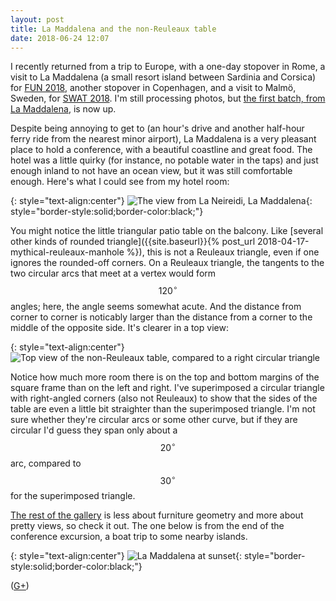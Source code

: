 ```yaml
---
layout: post
title: La Maddalena and the non-Reuleaux table
date: 2018-06-24 12:07
---
```

I recently returned from a trip to Europe, with a one-day stopover in Rome, a visit to La Maddalena (a small resort island between Sardinia and Corsica) for [FUN 2018](https://sites.google.com/view/fun2018/), another stopover in Copenhagen, and a visit to Malmö, Sweden, for [SWAT 2018](http://csconferences.mah.se/swat2018/index.html). I'm still processing photos, but [the first batch, from La Maddalena](https://www.ics.uci.edu/~eppstein/pix/lamaddalena/), is now up.

Despite being annoying to get to (an hour's drive and another half-hour ferry ride from the nearest minor airport), La Maddalena is a very pleasant place to hold a conference, with a beautiful coastline and great food. The hotel was a little quirky (for instance, no potable water in the taps) and just enough inland to not have an ocean view, but it was still comfortable enough. Here's what I could see from my hotel room:

{: style="text-align:center"}
![The view from La Neireidi, La Maddalena](http://www.ics.uci.edu/~eppstein/pix/lamaddalena/LaNereidi1-m.jpg){: style="border-style:solid;border-color:black;"}

You might notice the little triangular patio table on the balcony. Like [several other kinds of rounded triangle]({{site.baseurl}}{% post_url 2018-04-17-mythical-reuleaux-manhole %}), this is not a Reuleaux triangle, even if one ignores the rounded-off corners. On a Reuleaux triangle, the tangents to the two circular arcs that meet at a vertex would form $$120^\circ$$ angles; here, the angle seems somewhat acute. And the distance from corner to corner is noticably larger than the distance from a corner to the middle of the opposite side. It's clearer in a top view:

{: style="text-align:center"}
![Top view of the non-Reuleaux table, compared to a right circular triangle]({{site.baseurl}}/assets/2018/non-reuleaux-table.jpg)

Notice how much more room there is on the top and bottom margins of the square frame than on the left and right. I've superimposed a circular triangle with right-angled corners (also not Reuleaux) to show that the sides of the table are even a little bit straighter than the superimposed triangle. I'm not sure whether they're circular arcs or some other curve, but if they are circular I'd guess they span only about a $$20^\circ$$ arc, compared to $$30^\circ$$ for the superimposed triangle.

[The rest of the gallery](https://www.ics.uci.edu/~eppstein/pix/lamaddalena/) is less about furniture geometry and more about pretty views, so check it out. The one below is from the end of the conference excursion, a boat trip to some nearby islands.

{: style="text-align:center"}
![La Maddalena at sunset](http://www.ics.uci.edu/~eppstein/pix/lamaddalena/SunsetJetty-m.jpg){: style="border-style:solid;border-color:black;"}

([G+](https://plus.google.com/100003628603413742554/posts/Afocmn7aUBc))